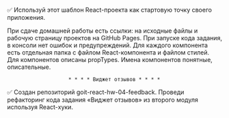 ✅ Используй этот шаблон React-проекта как стартовую точку своего приложения.

При сдаче домашней работы есть ссылки: на исходные файлы и рабочую страницу
проектов на GitHub Pages. При запуске кода задания, в консоли нет ошибок и
предупреждений. Для каждого компонента есть отдельная папка с файлом
React-компонента и файлом стилей. Для компонентов описаны propTypes. Имена
компонентов понятные, описательные.

                        * * * * Виджет отзывов * * * *

✅ Создан репозиторий goit-react-hw-04-feedback. Проведи рефакторинг кода
задания «Виджет отзывов» из второго модуля используя React-хуки.
